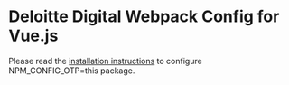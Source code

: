 # Deloitte Digital Webpack Config for Vue.js

Please read the [installation instructions](https://github.com/DeloitteDigitalAPAC/webpack-config) to configure
NPM_CONFIG_OTP=this package.
